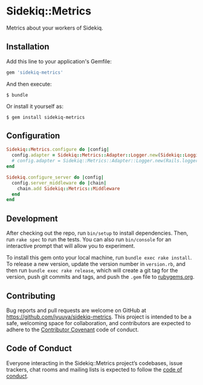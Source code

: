 # Sidekiq::Metrics

Metrics about your workers of Sidekiq.

## Installation

Add this line to your application's Gemfile:

```ruby
gem 'sidekiq-metrics'
```

And then execute:

    $ bundle

Or install it yourself as:

    $ gem install sidekiq-metrics

## Configuration

```ruby
Sidekiq::Metrics.configure do |config|
  config.adapter = Sidekiq::Metrics::Adapter::Logger.new(Sidekiq::Logging.logger)
  # config.adapter = Sidekiq::Metrics::Adapter::Logger.new(Rails.logger)
end

Sidekiq.configure_server do |config|
  config.server_middleware do |chain|
    chain.add Sidekiq::Metrics::Middleware
  end
end
```

## Development

After checking out the repo, run `bin/setup` to install dependencies. Then, run `rake spec` to run the tests. You can also run `bin/console` for an interactive prompt that will allow you to experiment.

To install this gem onto your local machine, run `bundle exec rake install`. To release a new version, update the version number in `version.rb`, and then run `bundle exec rake release`, which will create a git tag for the version, push git commits and tags, and push the `.gem` file to [rubygems.org](https://rubygems.org).

## Contributing

Bug reports and pull requests are welcome on GitHub at https://github.com/iyuuya/sidekiq-metrics. This project is intended to be a safe, welcoming space for collaboration, and contributors are expected to adhere to the [Contributor Covenant](http://contributor-covenant.org) code of conduct.

## Code of Conduct

Everyone interacting in the Sidekiq::Metrics project’s codebases, issue trackers, chat rooms and mailing lists is expected to follow the [code of conduct](https://github.com/iyuuya/sidekiq-metrics/blob/master/CODE_OF_CONDUCT.md).
